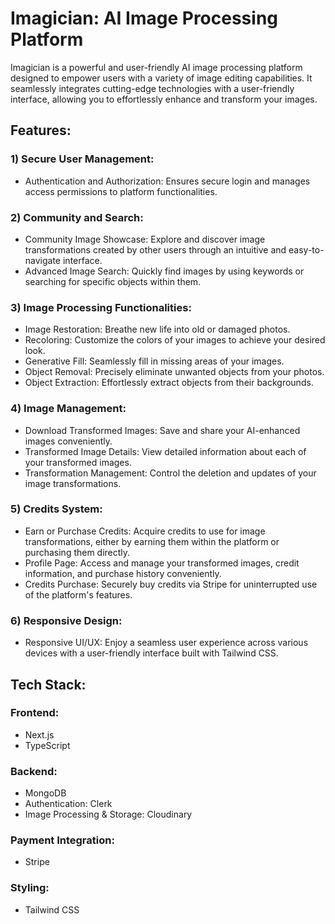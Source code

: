 # Imagician: AI Image Processing Platform

Imagician is a powerful and user-friendly AI image processing platform designed to empower users with a variety of image editing capabilities. It seamlessly integrates cutting-edge technologies with a user-friendly interface, allowing you to effortlessly enhance and transform your images.

## Features:

### 1)  Secure User Management:
- Authentication and Authorization: Ensures secure login and manages access permissions to platform functionalities.
### 2) Community and Search:
  -  Community Image Showcase: Explore and discover image transformations created by other users through an intuitive and easy-to-navigate interface.
  - Advanced Image Search: Quickly find images by using keywords or searching for specific objects within them.
### 3) Image Processing Functionalities:
- Image Restoration: Breathe new life into old or damaged photos.
- Recoloring: Customize the colors of your images to achieve your desired look.
- Generative Fill: Seamlessly fill in missing areas of your images.
- Object Removal: Precisely eliminate unwanted objects from your photos.
- Object Extraction: Effortlessly extract objects from their backgrounds.
### 4) Image Management:
- Download Transformed Images: Save and share your AI-enhanced images conveniently.
- Transformed Image Details: View detailed information about each of your transformed images.
- Transformation Management: Control the deletion and updates of your image transformations.
### 5) Credits System:
- Earn or Purchase Credits: Acquire credits to use for image transformations, either by earning them within the platform or purchasing them directly.
- Profile Page: Access and manage your transformed images, credit information, and purchase history conveniently.
- Credits Purchase: Securely buy credits via Stripe for uninterrupted use of the platform's features.
### 6) Responsive Design:
- Responsive UI/UX: Enjoy a seamless user experience across various devices with a user-friendly interface built with Tailwind CSS.
## Tech Stack:

### Frontend: 
- Next.js 
- TypeScript

### Backend:
- MongoDB
- Authentication: Clerk
- Image Processing & Storage: Cloudinary
### Payment Integration:
- Stripe
### Styling: 
-  Tailwind CSS
